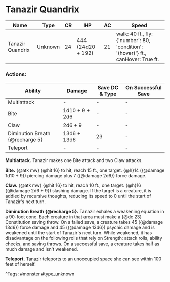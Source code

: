 # Tanazir Quandrix

| Name | Type | CR | HP | AC | Speed |
|------|------|----|----|----|-------|
| Tanazir Quandrix | Unknown | 24 | 444 (24d20 + 192) | 21 | walk: 40 ft., fly: {'number': 80, 'condition': '(hover)'} ft., canHover: True ft. |

### Actions:

| Ability | Damage | Save DC & Type | On Successful Save |
|---------|--------|----------------|--------------------|
| Multiattack | - | - | - |
| Bite | 1d10 + 9 + 2d6 | - | - |
| Claw | 2d6 + 9 | - | - |
| Diminution Breath {@recharge 5} | 13d6 + 13d6 | 23 | - |
| Teleport | - | - | - |


**Multiattack.** Tanazir makes one Bite attack and two Claw attacks.

**Bite.** {@atk mw} {@hit 16} to hit, reach 15 ft., one target. {@h}14 ({@damage 1d10 + 9}) piercing damage plus 7 ({@damage 2d6}) force damage.

**Claw.** {@atk mw} {@hit 16} to hit, reach 10 ft., one target. {@h}16 ({@damage 2d6 + 9}) slashing damage. If the target is a creature, it is addled by recursive thoughts, reducing its speed to 0 until the start of Tanazir's next turn.

**Diminution Breath {@recharge 5}.** Tanazir exhales a weakening equation in a 90-foot cone. Each creature in that area must make a {@dc 23} Constitution saving throw. On a failed save, a creature takes 45 ({@damage 13d6}) force damage and 45 ({@damage 13d6}) psychic damage and is weakened until the start of Tanazir's next turn. While weakened, it has disadvantage on the following rolls that rely on Strength: attack rolls, ability checks, and saving throws. On a successful save, a creature takes half as much damage and isn't weakened.

**Teleport.** Tanazir teleports to an unoccupied space she can see within 100 feet of herself.

^Tags: #monster #type_unknown